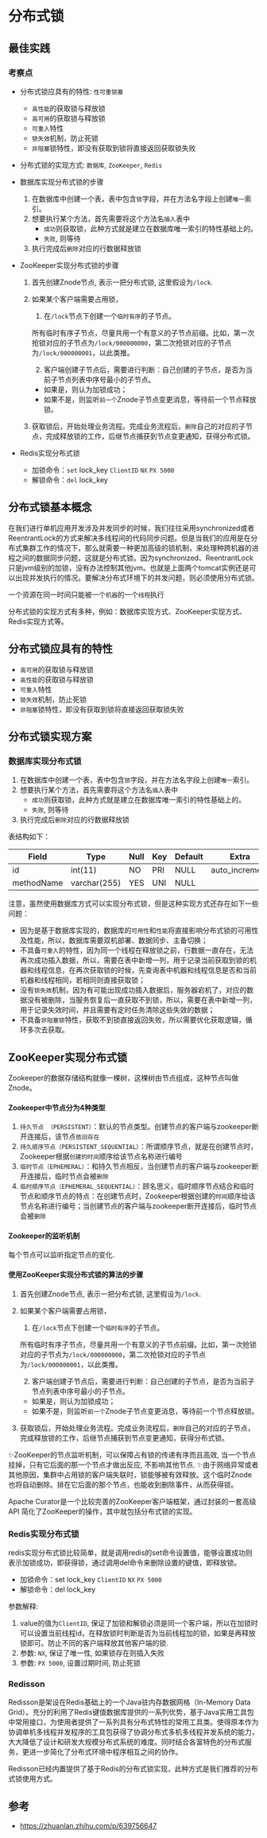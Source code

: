 # 分布式锁

## 最佳实践

### 考察点

- 分布式锁应具有的特性: `性可重锁塞`

    - `高性能`的获取锁与释放锁
    - `高可用`的获取锁与释放锁
    - `可重入`特性
    - `锁失效`机制，防止死锁
    - `非阻塞`锁特性，即没有获取到锁将直接返回获取锁失败
- 分布式锁的实现方式: `数据库`, `ZooKeeper`, `Redis`
- 数据库实现分布式锁的步骤
    1. 在数据库中创建一个表，表中包含`锁`字段，并在方法名字段上创建`唯一`索引。
    2. 想要执行某个方法，首先需要将这个方法名`插入`表中
        - `成功`则获取锁，此种方式就是建立在数据库唯一索引的特性基础上的。
        - `失败`, 则等待
    3. 执行完成后`删除`对应的行数据释放锁
- ZooKeeper实现分布式锁的步骤

    1. 首先创建Znode节点, 表示一把分布式锁, 这里假设为`/lock`.

    2. 如果某个客户端需要占用锁，
        1. 在`/lock`节点下创建一个`临时有序`的子节点。

        所有临时有序子节点，尽量共用一个有意义的子节点前缀。比如，第一次抢锁对应的子节点为`/lock/000000000`，第二次抢锁对应的子节点为`/lock/000000001`，以此类推。

        2. 客户端创建子节点后，需要进行判断：自己创建的子节点，是否为当前子节点列表中序号最小的子节点。
        - 如果是，则认为加锁成功；
        - 如果不是，则监听`前一个`Znode子节点变更消息，等待前一个节点释放锁。

    3. 获取锁后，开始处理业务流程。完成业务流程后，`删除`自己的对应的子节点，完成释放锁的工作，后继节点捕获到节点变更通知，获得分布式锁。

- Redis实现分布式锁

    - 加锁命令：`set` lock_key `ClientID` `NX` `PX 5000`
    - 解锁命令：`del` lock_key

## 分布式锁基本概念

在我们进行单机应用开发涉及并发同步的时候，我们往往采用synchronized或者ReentrantLock的方式来解决多线程间的代码同步问题。但是当我们的应用是在分布式集群工作的情况下，那么就需要一种更加高级的锁机制，来处理种跨机器的进程之间的数据同步问题，这就是分布式锁。因为synchronized、ReentrantLock只是jvm级别的加锁，没有办法控制其他jvm。也就是上面两个tomcat实例还是可以出现并发执行的情况。要解决分布式环境下的并发问题，则必须使用分布式锁。

一个资源在同一时间只能被一个`机器`的一个`线程`执行

分布式锁的实现方式有多种，例如：数据库实现方式、ZooKeeper实现方式、Redis实现方式等。

## 分布式锁应具有的特性

- `高可用`的获取锁与释放锁
- `高性能`的获取锁与释放锁
- `可重入`特性
- `锁失效`机制，防止死锁
- `非阻塞`锁特性，即没有获取到锁将直接返回获取锁失败

## 分布式锁实现方案

### 数据库实现分布式锁

1. 在数据库中创建一个表，表中包含`锁`字段，并在方法名字段上创建`唯一`索引。
2. 想要执行某个方法，首先需要将这个方法名`插入`表中
    - `成功`则获取锁，此种方式就是建立在数据库唯一索引的特性基础上的。
    - `失败`, 则等待
3. 执行完成后`删除`对应的行数据释放锁

表结构如下：

| Field      | Type        | Null | Key | Default | Extra          |
|------------|-------------|------|-----|---------|----------------|
| id         | int(11)     | NO   | PRI | NULL    | auto_increment |
| methodName | varchar(255)| YES  | UNI | NULL    |                |

注意，虽然使用数据库方式可以实现分布式锁，但是这种实现方式还存在如下一些问题：

- 因为是基于数据库实现的，数据库的`可用性`和`性能`将直接影响分布式锁的可用性及性能，所以，数据库需要双机部署、数据同步、主备切换；
- 不具备`可重入`的特性，因为同一个线程在释放锁之前，行数据一直存在，无法再次成功插入数据，所以，需要在表中新增一列，用于记录当前获取到锁的机器和线程信息，在再次获取锁的时候，先查询表中机器和线程信息是否和当前机器和线程相同，若相同则直接获取锁；
- 没有`锁失效`机制，因为有可能出现成功插入数据后，服务器宕机了，对应的数据没有被删除，当服务恢复后一直获取不到锁，所以，需要在表中新增一列，用于记录失效时间，并且需要有定时任务清除这些失效的数据；
- 不具备`非阻塞锁`特性，获取不到锁直接返回失败，所以需要优化获取逻辑，循环多次去获取。

## ZooKeeper实现分布式锁

Zookeeper的数据存储结构就像一棵树，这棵树由节点组成，这种节点叫做Znode。

#### Zookeeper中节点分为4种类型

1. `持久节点 （PERSISTENT）`：默认的节点类型。创建节点的客户端与zookeeper断开连接后，该节点`依旧存在`
2. `持久顺序节点（PERSISTENT_SEQUENTIAL）`：所谓顺序节点，就是在创建节点时，Zookeeper根据`创建的时间`顺序给该节点名称进行编号
3. `临时节点（EPHEMERAL）`：和持久节点相反，当创建节点的客户端与zookeeper断开连接后，临时节点会被`删除`
4. `临时顺序节点（EPHEMERAL_SEQUENTIAL）`：顾名思义，临时顺序节点结合和临时节点和顺序节点的特点：在创建节点时，Zookeeper根据创建的`时间`顺序给该节点名称进行编号；当创建节点的客户端与zookeeper断开连接后，临时节点会被`删除`

#### Zookeeper的监听机制

每个节点可以监听指定节点的变化.

#### 使用ZooKeeper实现分布式锁的算法的步骤

1. 首先创建Znode节点, 表示一把分布式锁, 这里假设为`/lock`.

2. 如果某个客户端需要占用锁，
    1. 在`/lock`节点下创建一个`临时有序`的子节点。

    所有临时有序子节点，尽量共用一个有意义的子节点前缀。比如，第一次抢锁对应的子节点为`/lock/000000000`，第二次抢锁对应的子节点为`/lock/000000001`，以此类推。

    2. 客户端创建子节点后，需要进行判断：自己创建的子节点，是否为当前子节点列表中序号最小的子节点。
    - 如果是，则认为加锁成功；
    - 如果不是，则监听`前一个`Znode子节点变更消息，等待前一个节点释放锁。

3. 获取锁后，开始处理业务流程。完成业务流程后，`删除`自己的对应的子节点，完成释放锁的工作，后继节点捕获到节点变更通知，获得分布式锁。

✨ZooKeeper的节点监听机制，可以保障占有锁的传递有序而且高效, 当一个节点挂掉，只有它后面的那一个节点才做出反应, 不影响其他节点.
✨由于网络异常或者其他原因，集群中占用锁的客户端失联时，锁能够被有效释放。这个临时Znode也将自动删除。排在它后面的那个节点，也能收到删除事件，从而获得锁。

Apache Curator是一个比较完善的ZooKeeper客户端框架，通过封装的一套高级API 简化了ZooKeeper的操作，其中就包括分布式锁的实现。

### Redis实现分布式锁

redis实现分布式锁比较简单，就是调用redis的set命令设置值，能够设置成功则表示加锁成功，即获得锁，通过调用del命令来删除设置的键值，即释放锁。

- 加锁命令：set lock_key `ClientID` `NX` `PX 5000`
- 解锁命令：del lock_key

参数解释:

1. value的值为`ClientID`, 保证了加锁和解锁必须是同一个客户端，所以在加锁时可以设置当前线程id，在释放锁时判断是否为当前线程加的锁，如果是再释放锁即可。防止不同的客户端释放其他客户端的锁.
2. 参数: `NX`, 保证了唯一性, 如果锁存在则插入失败
3. 参数: `PX 5000`, 设置过期时间, 防止死锁

### Redisson

Redisson是架设在Redis基础上的一个Java驻内存数据网格（In-Memory Data Grid）。充分的利用了Redis键值数据库提供的一系列优势，基于Java实用工具包中常用接口，为使用者提供了一系列具有分布式特性的常用工具类。使得原本作为协调单机多线程并发程序的工具包获得了协调分布式多机多线程并发系统的能力，大大降低了设计和研发大规模分布式系统的难度。同时结合各富特色的分布式服务，更进一步简化了分布式环境中程序相互之间的协作。

Redisson已经内置提供了基于Redis的分布式锁实现，此种方式是我们推荐的分布式锁使用方式。

## 参考

- <https://zhuanlan.zhihu.com/p/639756647>
